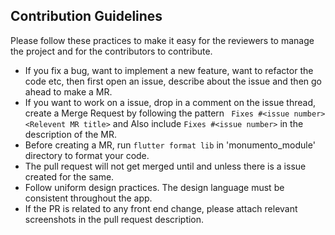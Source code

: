 ## Contribution Guidelines
Please follow these practices to make it easy for the reviewers to manage the project and for the contributors to contribute.

* If you fix a bug, want to implement a new feature, want to refactor the code etc,  then first open an issue, describe about the issue and then go ahead to make a MR.
* If you want to work on a issue, drop in a comment on the issue thread, create a Merge Request by following the pattern ``` Fixes #<issue number> <Relevent MR title>``` and Also include ```Fixes #<issue number>``` in the description of the MR.
* Before creating a MR, run ```flutter format lib``` in 'monumento_module' directory to format your code.
* The pull request will not get merged until and unless there is a issue created for the same.
* Follow uniform design practices. The design language must be consistent throughout the app.
* If the PR is related to any front end change, please attach relevant screenshots in the pull request description.
